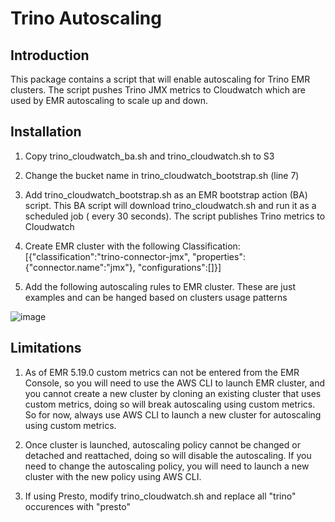 # Trino Autoscaling

## Introduction

This package contains a script that will enable autoscaling for Trino EMR clusters. The script pushes Trino JMX metrics to Cloudwatch which are used by EMR autoscaling to scale up and down. 

## Installation

1. Copy trino_cloudwatch_ba.sh and trino_cloudwatch.sh to S3

2. Change the bucket name in trino_cloudwatch_bootstrap.sh (line 7)

3. Add trino_cloudwatch_bootstrap.sh as an EMR bootstrap action (BA) script. This BA script will download trino_cloudwatch.sh and run it as a scheduled job ( every 30 seconds). The script publishes Trino metrics to Cloudwatch

4. Create EMR cluster with the following Classification: [{"classification":"trino-connector-jmx", "properties":{"connector.name":"jmx"}, "configurations":[]}]

5. Add the following autoscaling rules to EMR cluster. These are just examples and can be hanged based on clusters usage patterns

![image](autoscaling_rules.png)


## Limitations

1. As of EMR 5.19.0 custom metrics can not be entered from the EMR Console, so you will need to use the AWS CLI to launch EMR cluster, and you cannot create a new cluster by cloning an existing cluster that uses custom metrics, doing so will break autoscaling using custom metrics. So for now, always use AWS CLI to launch a new cluster for autoscaling using custom metrics.

2. Once cluster is launched, autoscaling policy cannot be changed or detached and reattached, doing so will disable the autoscaling. If you need to change the autoscaling policy, you will need to launch a new cluster with the new policy using AWS CLI.

3. If using Presto, modify trino_cloudwatch.sh and replace all "trino" occurences with "presto"
